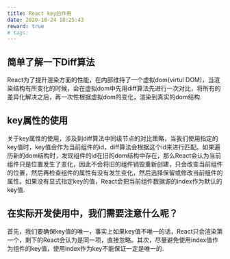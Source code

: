 ```yaml
---
title: React key的作用
date: 2020-10-24 18:25:43
reward: true
# tags: 
---
```

## 简单了解一下Diff算法
React为了提升渲染方面的性能，在内部维持了一个虚拟dom(virtul DOM)，当渲染结构有所变化的时候，会在虚拟dom中先用diff算法先进行一次对比，将所有的差异化解决之后，再一次性根据虚拟dom的变化，渲染到真实的dom结构.

## key属性的使用
关于key属性的使用，涉及到diff算法中同级节点的对比策略，当我们使用指定的key值时，key值会作为当前组件的id，diff算法会根据这个id来进行匹配。如果遍历新的dom结构时，发现组件的id在旧的dom结构中存在，那么React会认为当前组件只是位置发生了变化，因此不会将旧的组件销毁重新创建，只会改变当前组件的位置，然后再检查组件的属性有没有发生变化，然后选择保留或修改当前组件的属性。如果没有显式指定key的值，React会把当前组件数据源的index作为默认的key值.

## 在实际开发使用中，我们需要注意什么呢？
首先，我们要确保key值的唯一，事实上如果key值不唯一的话，React只会渲染第一个，剩下的React会认为是同一项，直接忽略。其次，尽量避免使用index值作为组件的key值，使用index作为key不能保证一定是唯一的.
